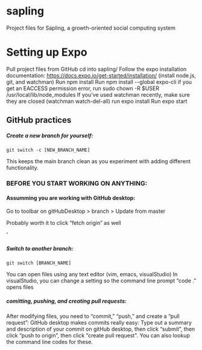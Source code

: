 # sapling
Project files for Sapling, a growth-oriented social computing system

# Setting up Expo 
Pull project files from GitHub
cd into sapling/
Follow the expo installation documentation: https://docs.expo.io/get-started/installation/ (install node.js, git, and watchman)
Run npm install
Run npm install --global expo-cli
if you get an EACCESS permission error, run sudo chown -R $USER /usr/local/lib/node_modules
If you've used watchman recently, make sure they are closed (watchman watch-del-all)
run expo install
Run expo start

## GitHub practices

##### Create a new branch for yourself:

`git switch -c [NEW_BRANCH_NAME]`

This keeps the main branch clean as you experiment with adding different functionality.


### BEFORE YOU START WORKING ON ANYTHING:

#### Assumming you are working with GitHub desktop:

Go to toolbar on gitHubDesktop > branch > Update from master

Probably worth it to click “fetch origin” as well

'

##### Switch to another branch:

`git switch [BRANCH_NAME]` 

You can open files using any text editor (vim, emacs, visualStudio)
In visualStudio, you can change a setting so the command line prompt “code .” opens files

##### comitting, pushing, and creating pull requests:

After modifying files, you need to “commit,” “push,” and create a “pull request”:
GitHub desktop makes commits really easy: Type out a summary and description of your commit on gitHub desktop, then click “submit”, then click “push to origin”, then click “create pull request". You can also lookup the command line codes for these.
